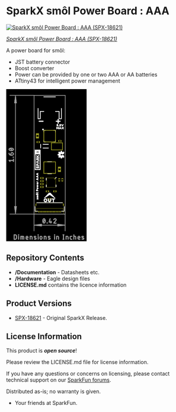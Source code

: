 # SparkX smôl Power Board : AAA

[![SparkX smôl Power Board : AAA (SPX-18621)](https://cdn.sparkfun.com/assets/parts/1/8/1/2/0/18621-smo__l_Power_Board_AAA-01.jpg)](https://www.sparkfun.com/products/18621)

[*SparkX smôl Power Board : AAA (SPX-18621)*](https://www.sparkfun.com/products/18621)

A power board for smôl:
- JST battery connector
- Boost converter
- Power can be provided by one or two AAA or AA batteries
- ATtiny43 for intelligent power management

![Dimensions.png](./img/Dimensions.png)

## Repository Contents

- **/Documentation** - Datasheets etc.
- **/Hardware** - Eagle design files
- **LICENSE.md** contains the licence information

## Product Versions

- [SPX-18621](https://www.sparkfun.com/products/18621) - Original SparkX Release.

## License Information

This product is _**open source**_!

Please review the LICENSE.md file for license information.

If you have any questions or concerns on licensing, please contact technical support on our [SparkFun forums](https://forum.sparkfun.com/viewforum.php?f=123).

Distributed as-is; no warranty is given.

- Your friends at SparkFun.
